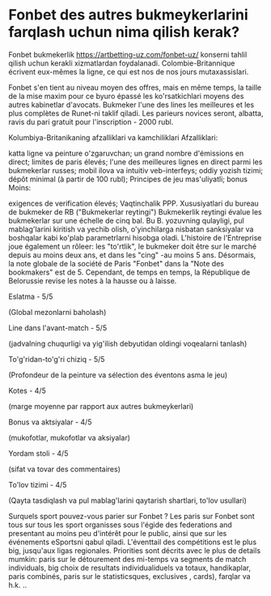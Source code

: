 # Fonbet des autres bukmeykerlarini farqlash uchun nima qilish kerak?
Fonbet bukmekerlik https://artbetting-uz.com/fonbet-uz/ konserni tahlil qilish uchun kerakli xizmatlardan foydalanadi. Colombie-Britannique écrivent eux-mêmes la ligne, ce qui est nos de nos jours mutaxassislari.

Fonbet s'en tient au niveau moyen des offres, mais en même temps, la taille de la mise maxim pour ce byuro épassé les ko'rsatkichlari moyens des autres kabinetlar d'avocats. Bukmeker l'une des lines les meilleures et les plus complètes de Runet-ni taklif qiladi. Les parieurs novices seront, albatta, ravis du pari gratuit pour l'inscription - 2000 rubl.

Kolumbiya-Britanikaning afzalliklari va kamchiliklari
Afzalliklari:

katta ligne va peinture o'zgaruvchan;
un grand nombre d'émissions en direct;
limites de paris élevés;
l'une des meilleures lignes en direct parmi les bukmekerlar russes;
mobil ilova va intuitiv veb-interfeys;
oddiy yozish tizimi;
dépôt minimal (à partir de 100 rubl);
Principes de jeu mas'uliyatli;
bonus
Moins:

exigences de verification élevés;
Vaqtinchalik PPP.
Xususiyatlari du bureau de bukmeker de RB ("Bukmekerlar reytingi")
Bukmekerlik reytingi évalue les bukmekerlar sur une échelle de cinq bal. Bu B. yozuvning qulayligi, pul mablag'larini kiritish va yechib olish, o'yinchilarga nisbatan sanksiyalar va boshqalar kabi ko'plab parametrlarni hisobga oladi. L'histoire de l'Entreprise joue également un rôleer: les "to'rtlik", le bukmeker doit être sur le marché depuis au moins deux ans, et dans les "cing" -​au moins 5 ans. Désormais, la note globale de la société de Paris "Fonbet" dans la "Note des bookmakers" est de 5. Cependant, de temps en temps, la République de Belorussie revise les notes à la hausse ou à laisse.

Eslatma - 5/5

(Global mezonlarni baholash)

Line dans l'avant-match - 5/5

(jadvalning chuqurligi va yig'ilish debyutidan oldingi voqealarni tanlash)

To'g'ridan-to'g'ri chiziq - 5/5

(Profondeur de la peinture va sélection des éventons asma le jeu)

Kotes - 4/5

(marge moyenne par rapport aux autres bukmeykerlari)

Bonus va aktsiyalar - 4/5

(mukofotlar, mukofotlar va aksiyalar)

Yordam stoli - 4/5

(sifat va tovar des commentaires)

To'lov tizimi - 4/5

(Qayta tasdiqlash va pul mablag'larini qaytarish shartlari, to'lov usullari)

Surquels sport pouvez-vous parier sur Fonbet ?
Les paris sur Fonbet sont tous sur tous les sport organisses sous l'égide des federations and presentant au moins peu d'intérêt pour le public, ainsi que sur les événements eSportsni qabul qiladi. L'éventtail des compétitions est le plus big, jusqu'aux ligas regionales. Priorities sont décrits avec le plus de details mumkin: paris sur le détourement des mi-temps va segments de match individuals, big choix de resultats individualiduels va totaux, handikaplar, paris combinés, paris sur le statisticsques, exclusives , cards), farqlar va h.k. ..
